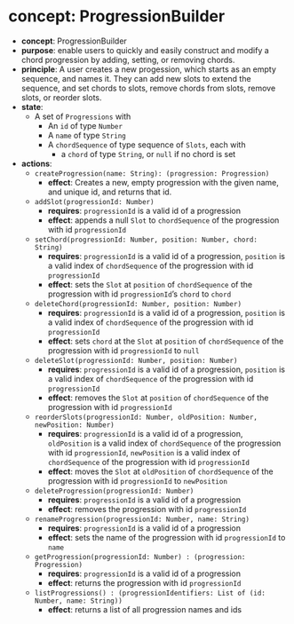 # concept: ProgressionBuilder
*   **concept**: ProgressionBuilder
*   **purpose**: enable users to quickly and easily construct and modify a chord progression by adding, setting, or removing chords.
*   **principle**: A user creates a new progession, which starts as an empty sequence, and names it. They can add new slots to extend the sequence, and set chords to slots, remove chords from slots, remove slots, or reorder slots.
*   **state**:
    *   A set of `Progressions` with
        *   An `id` of type `Number`
        *   A `name` of type `String`
        *   A `chordSequence` of type sequence of `Slots`, each with
            *   a `chord` of type `String`, or `null` if no chord is set
*   **actions**:
    *   `createProgression(name: String): (progression: Progression)`
        *   **effect**: Creates a new, empty progression with the given name, and unique id, and returns that id.
    *   `addSlot(progressionId: Number)`
        *   **requires**: `progressionId` is a valid id of a progression
        *   **effect**: appends a null `Slot` to `chordSequence` of the progression with id `progressionId`
    *   `setChord(progressionId: Number, position: Number, chord: String)`
        *   **requires**: `progressionId` is a valid id of a progression, `position` is a valid index of `chordSequence` of the progression with id `progressionId`
        *   **effect**: sets the `Slot` at `position` of `chordSequence` of the progression with id `progressionId`’s `chord` to `chord`
    *   `deleteChord(progressionId: Number, position: Number)`
        *   **requires**: `progressionId` is a valid id of a progression, `position` is a valid index of `chordSequence` of the progression with id `progressionId`
        *   **effect**: sets `chord` at the `Slot` at `position` of `chordSequence` of the progression with id `progressionId` to `null`
    *   `deleteSlot(progressionId: Number, position: Number)`
        *   **requires**: `progressionId` is a valid id of a progression, `position` is a valid index of `chordSequence` of the progression with id `progressionId`
        *   **effect**: removes the `Slot` at `position` of `chordSequence` of the progression with id `progressionId`
    *   `reorderSlots(progressionId: Number, oldPosition: Number, newPosition: Number)`
        *   **requires**: `progressionId` is a valid id of a progression, `oldPosition` is a valid index of `chordSequence` of the progression with id `progressionId`, `newPosition` is a valid index of `chordSequence` of the progression with id `progressionId`
        *   **effect**: moves the `Slot` at `oldPosition` of `chordSequence` of the progression with id `progressionId` to `newPosition`
    *   `deleteProgression(progressionId: Number)`
        *   **requires**: `progressionId` is a valid id of a progression
        *   **effect**: removes the progression with id `progressionId`
    *   `renameProgression(progressionId: Number, name: String)`
        *   **requires**: `progressionId` is a valid id of a progression
        *   **effect**: sets the name of the progression with id `progressionId` to `name`
    *   `getProgression(progressionId: Number) : (progression: Progression)`
        *   **requires**: `progressionId` is a valid id of a progression
        *   **effect**: returns the progression with id `progressionId`
    *   `listProgressions() : (progressionIdentifiers: List of (id: Number, name: String))`
        *   **effect**: returns a list of all progression names and ids